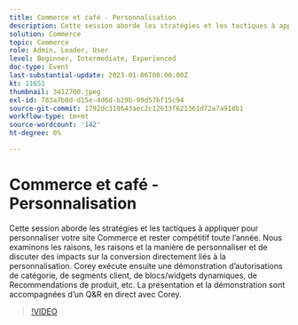 ```yaml
---
title: Commerce et café - Personnalisation
description: Cette session aborde les stratégies et les tactiques à appliquer pour personnaliser votre site Commerce et rester compétitif toute l’année. Nous examinons les raisons, les raisons et la manière de personnaliser et de discuter des impacts sur la conversion directement liés à la personnalisation. Corey exécute ensuite une démonstration d’autorisations de catégorie, de segments client, de blocs/widgets dynamiques, de Recommendations de produit, etc. La présentation et la démonstration sont accompagnées d’un Q&R en direct avec Corey.
solution: Commerce
topic: Commerce
role: Admin, Leader, User
level: Beginner, Intermediate, Experienced
doc-type: Event
last-substantial-update: 2023-01-06T00:00:00Z
kt: 11651
thumbnail: 3412700.jpeg
exl-id: 783a7b0d-d15e-4d6d-b29b-99d57bf15c94
source-git-commit: 1792dc318643aec2c12613f621361d72a7a918b1
workflow-type: tm+mt
source-wordcount: '142'
ht-degree: 0%

---
```


# Commerce et café - Personnalisation

Cette session aborde les stratégies et les tactiques à appliquer pour personnaliser votre site Commerce et rester compétitif toute l’année. Nous examinons les raisons, les raisons et la manière de personnaliser et de discuter des impacts sur la conversion directement liés à la personnalisation. Corey exécute ensuite une démonstration d’autorisations de catégorie, de segments client, de blocs/widgets dynamiques, de Recommendations de produit, etc. La présentation et la démonstration sont accompagnées d’un Q&amp;R en direct avec Corey.

>[!VIDEO](https://video.tv.adobe.com/v/3412700/?quality=12&learn=on)
